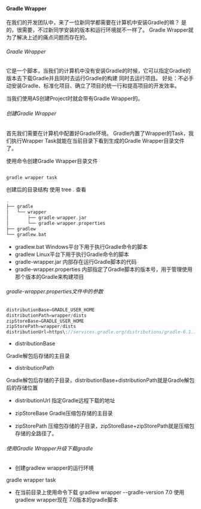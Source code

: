
#### Gradle Wrapper
在我们的开发团队中，来了一位新同学都需要在计算机中安装Gradle的嘛？
是的，很需要，不过新同学安装的版本和运行环境就不一样了。
Gradle Wrapper就为了解决上述的痛点问题而存在的。

###### Gradle Wrapper
它是一个脚本，当我们的计算机中没有安装Gradle的时候，它可以指定Gradle的版本去下载Gradle并且同时去运行Gradle的构建
同时去运行项目。
好处：不必手动安装Gradle、标准化项目、确立了项目的统一行和提高项目的开发效率。

当我们使用AS创建Project时就会带有Gradle Wrapper的。

###### 创建Gradle Wrapper
首先我们需要在计算机中配置好Gradle环境。
Gradle内置了Wrapper的Task，我们执行Wrapper Task就能在当前目录下看到生成的Gradle Wrapper目录文件了。

使用命令创建Gradle Wrapper目录文件

```groovy

gradle wrapper task

```
创建后的目录结构 使用 tree . 查看

```groovy
.
├── gradle
│   └── wrapper
│       ├── gradle-wrapper.jar
│       └── gradle-wrapper.properties
├── gradlew
└── gradlew.bat

```
- gradlew.bat
Windows平台下用于执行Gradle命令的脚本
- gradlew
Linux平台下用于执行Gradle命令的脚本
- gradle-wrapper.jar
内部存在运行Gradle脚本的代码
- gradle-wrapper.properties
内部指定了Gradle脚本的版本号，用于管理使用那个版本的Gradle来构建项目

###### gradle-wrapper.properties文件中的参数
```groovy
distributionBase=GRADLE_USER_HOME
distributionPath=wrapper/dists
zipStoreBase=GRADLE_USER_HOME
zipStorePath=wrapper/dists
distributionUrl=https\://services.gradle.org/distributions/gradle-6.1.1-all.zip
```

- distributionBase

Gradle解包后存储的主目录

- distributionPath

Gradle解包后存储的子目录，distributionBase+distributionPath就是Gradle解包后的存储位置

- distributionUrl
指定Gradle远程下载的地址

- zipStoreBase
Gradle压缩包存储的主目录

- zipStorePath
压缩包存储的子目录，zipStoreBase+zipStorePath就是压缩包存储的全路径了。

###### 使用Gradle Wrapper升级下载gradle

- 创建gradlew wrapper的运行环境

gradle wrapper task

- 在当前目录上使用命令下载
gradlew wrapper --gradle-version 7.0
使用 gradlew wrapper现在 7.0版本的gradle脚本






